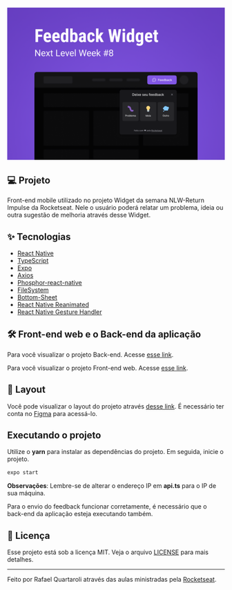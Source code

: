 ![cover](.github/cover.png?style=flat)

## 💻 Projeto
Front-end mobile utilizado no projeto Widget da semana NLW-Return Impulse da Rocketseat. Nele o usuário poderá relatar um problema, ideia ou outra sugestão de melhoria através desse Widget.


## ✨ Tecnologias

- [React Native](https://reactnative.dev/)
- [TypeScript](https://www.typescriptlang.org/)
- [Expo](https://expo.io/)
- [Axios](https://axios-http.com/ptbr/docs/intro)
- [Phosphor-react-native](https://github.com/duongdev/phosphor-react-native)
- [FileSystem](https://docs.expo.dev/versions/latest/sdk/filesystem/)
- [Bottom-Sheet](https://gorhom.github.io/react-native-bottom-sheet/)
- [React Native Reanimated](https://docs.expo.dev/versions/latest/sdk/reanimated/)
- [React Native Gesture Handler](https://docs.expo.dev/versions/latest/sdk/gesture-handler/)


## :hammer_and_wrench: Front-end web e o Back-end da aplicação

Para você visualizar o projeto Back-end. Acesse [esse link](https://github.com/rquartaroli/nlw-return-impulse-server).

Para você visualizar o projeto Front-end web. Acesse [esse link](https://github.com/rquartaroli/nlw-return-impulse-web).


## 🔖 Layout

Você pode visualizar o layout do projeto através [desse link](https://www.figma.com/file/xiP4Pn4TsRYnpnGb5ap9he/Feedback-Widget-(Community)?node-id=10%3A1638). É necessário ter conta no [Figma](http://figma.com/) para acessá-lo.


## Executando o projeto

Utilize o **yarn** para instalar as dependências do projeto.
Em seguida, inicie o projeto.<br/>

```cl
expo start
```

**Observações**: 
Lembre-se de alterar o endereço IP em **api.ts** para o IP de sua máquina.

Para o envio do feedback funcionar corretamente, é necessário que o back-end da aplicação esteja executando também.


## 📄 Licença

Esse projeto está sob a licença MIT. Veja o arquivo [LICENSE](LICENSE.md) para mais detalhes.

---

Feito por Rafael Quartaroli através das aulas ministradas pela [Rocketseat](https://rocketseat.com.br/).

<br />
